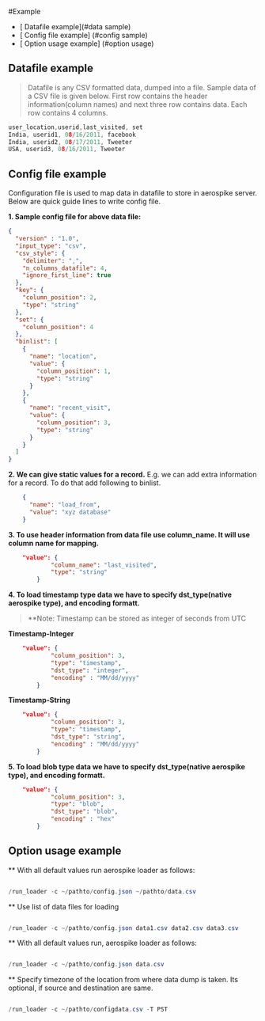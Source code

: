 #Example

- [ Datafile example](#data sample)
- [ Config file example] (#config sample)
- [ Option usage example] (#option usage)


<a name="data sample"></a>
## Datafile example
> Datafile is any CSV formatted data, dumped into a file. Sample data of a CSV file is given below. First row contains the header information(column names) and next three row contains data. Each row contains 4 columns. 

```c
user_location,userid,last_visited, set
India, userid1, 08/16/2011, facebook
India, userid2, 08/17/2011, Tweeter
USA, userid3, 08/16/2011, Tweeter
```


<a name="config sample"></a>
## Config file example
Configuration file is used to map data in datafile to store in aerospike server. Below are quick guide lines to write config file.

**1. Sample config file for above data file:**

```json
{
  "version" : "1.0",
  "input_type": "csv",
  "csv_style": {
    "delimiter": ",",
    "n_columns_datafile": 4,
    "ignore_first_line": true
  },
  "key": {
    "column_position": 2,
    "type": "string"
  },
  "set": {
    "column_position": 4
  },
  "binlist": [
    {
      "name": "location",
      "value": {
        "column_position": 1,
        "type": "string"
      }
    },
    {
      "name": "recent_visit",
      "value": {
        "column_position": 3,
        "type": "string"
      }
    }
  ]
}
```
**2. We can give static values for a record.**
E.g. we can add extra information for a record. To do that add following to binlist.

```json
    {
      "name": "load_from",
      "value": "xyz database"
    }
```
**3. To use header information from data file use column_name. It will use column name for mapping.**

```json
	"value": {
            "column_name": "last_visited",
            "type": "string"
      	}
```
**4. To load timestamp type data we have to specify dst_type(native aerospike type), and encoding formatt.**
>  **Note: Timestamp can be stored as integer of seconds from UTC

**Timestamp-Integer**

```json
	"value": {
            "column_position": 3,
            "type": "timestamp",
            "dst_type": "integer",
            "encoding" : "MM/dd/yyyy"
        }
```

**Timestamp-String**

```json
	"value": {
            "column_position": 3,
            "type": "timestamp",
            "dst_type": "string",
            "encoding" : "MM/dd/yyyy"
        }
```

**5. To load blob type data we have to specify dst_type(native aerospike type), and encoding formatt.**

```json
	"value": {
            "column_position": 3,
            "type": "blob",
            "dst_type": "blob",
            "encoding" : "hex"
        }
```

<a name="option usage"></a>
## Option usage example

** With all default values run aerospike loader as follows:

```java

/run_loader -c ~/pathto/config.json ~/pathto/data.csv

```

** Use list of data files for loading

```java

/run_loader -c ~/pathto/config.json data1.csv data2.csv data3.csv

```

** With all default values run, aerospike loader as follows:
```java

/run_loader -c ~/pathto/config.json data.csv

```
** Specify timezone of the location from where data dump is taken. Its optional, if source and destination are same.

```java

/run_loader -c ~/pathto/configdata.csv -T PST

```


